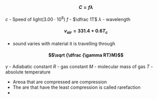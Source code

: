#### $$C = f\lambda$$
$c$ - Speed of light($3.00 \cdot 10^8$)
$f$ - $\dfrac 1T$
$\lambda$ - wavelength 

#### $$v_{air} = 331.4 + 0.6T_c$$
- sound varies with material it is travelling through
#### $$\sqrt {\dfrac {\gamma RT}M}$$
$\gamma$ - Adiabatic constant
$R$ - gas constant
$M$ - molecular mass of gas
$T$ - absolute temperature
- Areoa that are compressed are compression
- The are that have the least compression is called rarefaction
- 
